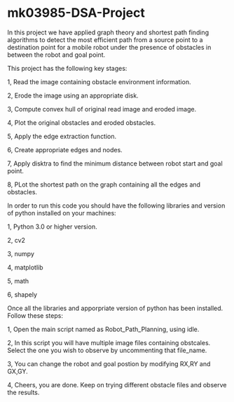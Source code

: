# mk03985-DSA-Project

In this project we have applied graph theory and shortest path finding algorithms to detect the most efficient path from a source point to a destination point for a mobile robot under the presence of obstacles in between the robot and goal point.


This project has the following key stages:

1, Read the image containing obstacle environment information.

2, Erode the image using an appropriate disk.

3, Compute convex hull of original read image and eroded image.

4, Plot the original obstacles and eroded obstacles.

5, Apply the edge extraction function.

6, Create appropriate edges and nodes.

7, Apply disktra to find the minimum distance between robot start and goal point.

8, PLot the shortest path on the graph containing all the edges and obstacles.


In order to run this code you should have the following libraries and version of python installed on your machines:

1, Python 3.0 or higher version.

2, cv2

3, numpy

4, matplotlib

5, math

6, shapely


Once all the libraries and apporpriate version of python has been installed. Follow these steps:

1, Open the main script named as Robot_Path_Planning, using idle.

2, In this script you will have  multiple image files containing obstcales. Select the one you wish to observe by uncommenting that file_name.

3, You can change the robot and goal postion by modifying RX,RY and GX,GY.

4, Cheers, you are done. Keep on trying different obstacle files and observe the results.
